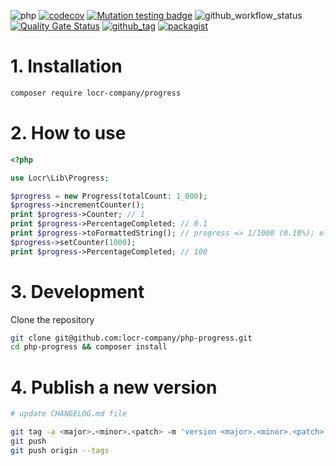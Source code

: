 ![php](https://img.shields.io/badge/php-%3E%3D%208.1-8892BF.svg)
[![codecov](https://codecov.io/gh/locr-company/php-progress/graph/badge.svg?token=wFyOUFzaJ1)](https://codecov.io/gh/locr-company/php-progress)
[![Mutation testing badge](https://img.shields.io/endpoint?style=flat&url=https%3A%2F%2Fbadge-api.stryker-mutator.io%2Fgithub.com%2Flocr-company%2Fphp-progress%2Fmain)](https://dashboard.stryker-mutator.io/reports/github.com/locr-company/php-progress/main)
![github_workflow_status](https://img.shields.io/github/actions/workflow/status/locr-company/php-progress/php-8.1.yml)
[![Quality Gate Status](https://sonarcloud.io/api/project_badges/measure?project=locr-company_php-progress&metric=alert_status)](https://sonarcloud.io/summary/new_code?id=locr-company_php-progress)
[![github_tag](https://img.shields.io/github/v/tag/locr-company/php-progress)](https://github.com/locr-company/php-progress/tags)
[![packagist](https://img.shields.io/packagist/v/locr-company/progress)](https://packagist.org/packages/locr-company/progress)

# 1. Installation

```bash
composer require locr-company/progress
```

# 2. How to use

```php
<?php

use Locr\Lib\Progress;

$progress = new Progress(totalCount: 1_000);
$progress->incrementCounter();
print $progress->Counter; // 1
print $progress->PercentageCompleted; // 0.1
print $progress->toFormattedString(); // progress => 1/1000 (0.10%); elapsed: 00:00:01; ete: 00:16:39; eta: 2021-10-10 20:00:01
$progress->setCounter(1000);
print $progress->PercentageCompleted; // 100
```

# 3. Development

Clone the repository

```bash
git clone git@github.com:locr-company/php-progress.git
cd php-progress && composer install
```

# 4. Publish a new version

```bash
# update CHANGELOG.md file

git tag -a <major>.<minor>.<patch> -m 'version <major>.<minor>.<patch>'
git push
git push origin --tags
```

